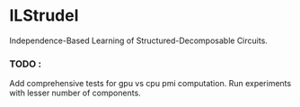 # ILStrudel

Independence-Based Learning of Structured-Decomposable Circuits.


### TODO :

Add comprehensive tests for gpu vs cpu pmi computation.
Run experiments with lesser number of components.
